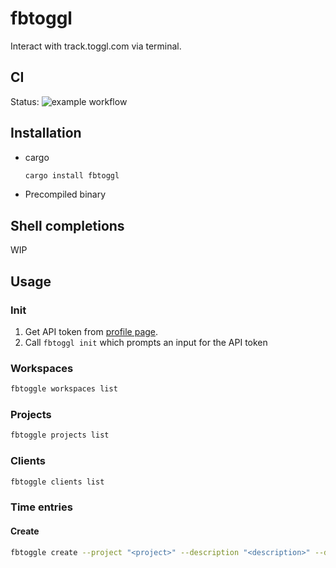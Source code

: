 # fbtoggl
Interact with track.toggl.com via terminal.

## CI
Status: ![example workflow](https://github.com/icepuma/fbtoggl/actions/workflows/ci.yaml/badge.svg)

## Installation
* cargo
  ```bash
  cargo install fbtoggl
  ```
* Precompiled binary

## Shell completions

WIP

## Usage

### Init
1. Get API token from [profile page](https://track.toggl.com/profile).
2. Call `fbtoggl init` which prompts an input for the API token

### Workspaces
```bash
fbtoggle workspaces list
```

### Projects
```bash
fbtoggle projects list
```

### Clients
```bash
fbtoggle clients list
```

### Time entries

#### Create
```bash
fbtoggle create --project "<project>" --description "<description>" --duration "<duration-in-minutes>"
